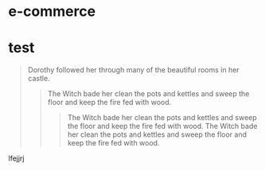 # e-commerce
 
 test
 ===

> Dorothy followed her through many of the beautiful rooms in her castle.
>
>> The Witch bade her clean the pots and kettles and sweep the floor and keep the fire fed with wood.
>>> The Witch bade her clean the pots and kettles and sweep the floor and keep the fire fed with wood.
>>> The Witch bade her clean the pots and kettles and sweep the floor and keep the fire fed with wood.

lfejjrj
